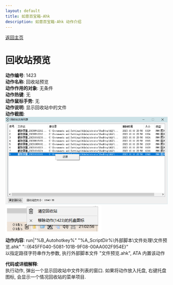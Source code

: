 ```yaml
---
layout: default
title: 如意百宝箱-Ahk
description: 如意百宝箱-Ahk 动作介绍
---
```


[返回主页](../index.md)

# [](#header-2) 回收站预览

**动作编号**: 1423  
**动作名称**: 回收站预览  
**动作作用的对象**: 无条件  
**动作热键**: 无  
**动作鼠标手势**: 无  
**动作说明**: 显示回收站中的文件  
**动作截图**:  
  ![回收站预览](img1/1423-1.png)  
  ![回收站预览](img1/1423-2.png)  
**动作内容**: run|"%B_Autohotkey%" "%A_ScriptDir%\外部脚本\文件处理\文件预览.ahk" "::{645FF040-5081-101B-9F08-00AA002F954E}"  
以指定路径字符串作为参数, 执行外部脚本文件 "文件预览.ahk", ATA 内置该动作  

**代码或详细解释**:  
执行动作, 弹出一个显示回收站中文件列表的窗口. 
如果将动作放入托盘, 右键托盘图标, 会显示一个情况回收站的菜单项目.